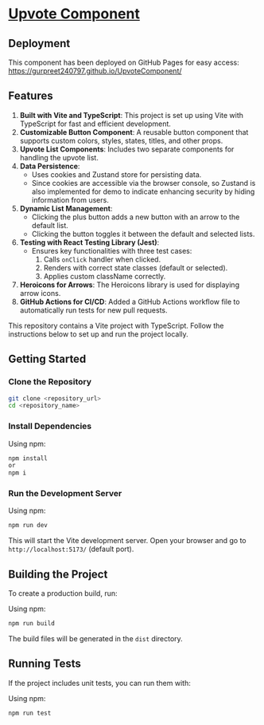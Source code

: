 # [Upvote Component](https://gurpreet240797.github.io/UpvoteComponent/)

## Deployment

This component has been deployed on GitHub Pages for easy access: https://gurpreet240797.github.io/UpvoteComponent/
## Features

1. **Built with Vite and TypeScript**: This project is set up using Vite with TypeScript for fast and efficient development.
2. **Customizable Button Component**: A reusable button component that supports custom colors, styles, states, titles, and other props.
3. **Upvote List Components**: Includes two separate components for handling the upvote list.
4. **Data Persistence**: 
   - Uses cookies and Zustand store for persisting data.
   - Since cookies are accessible via the browser console, so Zustand is also implemented for demo to indicate enhancing security by hiding information from users.
5. **Dynamic List Management**:
   - Clicking the plus button adds a new button with an arrow to the default list.
   - Clicking the button toggles it between the default and selected lists.
6. **Testing with React Testing Library (Jest)**:
   - Ensures key functionalities with three test cases:
     1. Calls `onClick` handler when clicked.
     2. Renders with correct state classes (default or selected).
     3. Applies custom className correctly.
7. **Heroicons for Arrows**: The Heroicons library is used for displaying arrow icons.
8. **GitHub Actions for CI/CD**: Added a GitHub Actions workflow file to automatically run tests for new pull requests.

This repository contains a Vite project with TypeScript. Follow the instructions below to set up and run the project locally.

## Getting Started

### Clone the Repository

```sh
git clone <repository_url>
cd <repository_name>
```

### Install Dependencies

Using npm:
```sh
npm install
or 
npm i
```

### Run the Development Server
Using npm:
```sh
npm run dev
```

This will start the Vite development server. Open your browser and go to `http://localhost:5173/` (default port).

## Building the Project

To create a production build, run:

Using npm:
```sh
npm run build
```

The build files will be generated in the `dist` directory.

## Running Tests

If the project includes unit tests, you can run them with:

Using npm:
```sh
npm run test
```
